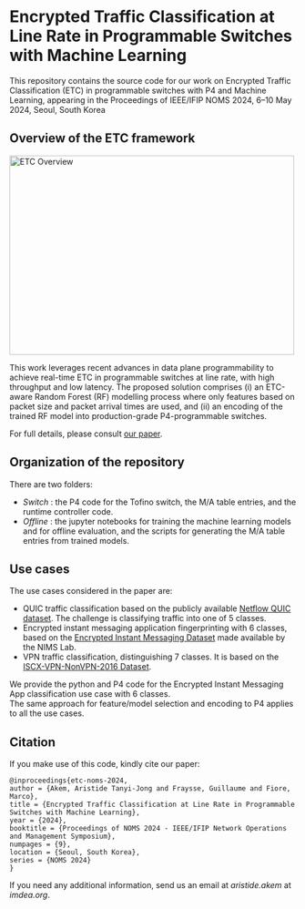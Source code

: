 # Encrypted Traffic Classification at Line Rate in Programmable Switches with Machine Learning

This repository contains the source code for our work on Encrypted Traffic Classification (ETC) in programmable switches with P4 and Machine Learning, appearing in the Proceedings of IEEE/IFIP NOMS 2024, 6–10 May 2024, Seoul, South Korea

## Overview of the ETC framework
<img src="etc_framework.png" alt="ETC Overview" style="height: 350px; width:500px;"/>  

This work leverages recent advances in data plane programmability to achieve real-time ETC in programmable switches at line rate, with high throughput and low latency. The proposed solution comprises (i) an ETC-aware Random Forest (RF) modelling process where only features based on packet size and packet arrival times are used, and (ii) an encoding of the trained RF model into production-grade P4-programmable switches.

For full details, please consult [our paper](https://dspace.networks.imdea.org/bitstream/handle/20.500.12761/1791/etc_noms24_postprint.pdf?sequence=1&isAllowed=y).

## Organization of the repository  
There are two folders:  
<!-- - _Data_ : information on how to access the data  -->
- _Switch_ : the P4 code for the Tofino switch, the M/A table entries, and the runtime controller code.
- _Offline_ : the jupyter notebooks for training the machine learning models and for offline evaluation, and the scripts for generating the M/A table entries from trained models.

## Use cases
The use cases considered in the paper are: 
- QUIC traffic classification based on the publicly available <a href="https://drive.google.com/drive/folders/1cwHhzvaQbi-ap8yfrj2vHyPmUTQhaYOj">Netflow QUIC dataset</a>. The challenge is classifying traffic into one of 5 classes. 
- Encrypted instant messaging application fingerprinting with 6 classes, based on the <a href="https://ieee-dataport.org/documents/encrypted-mobile-instant-messaging-traffic-dataset">Encrypted Instant Messaging Dataset</a> made available by the NIMS Lab.
- VPN traffic classification, distinguishing 7 classes. It is based on the <a href="https://www.unb.ca/cic/datasets/vpn.html">ISCX-VPN-NonVPN-2016 Dataset</a>.

We provide the python and P4 code for the Encrypted Instant Messaging App classification use case with 6 classes. <br> The same approach for feature/model selection and encoding to P4 applies to all the use cases.

## Citation
If you make use of this code, kindly cite our paper:  
```
@inproceedings{etc-noms-2024,
author = {Akem, Aristide Tanyi-Jong and Fraysse, Guillaume and Fiore, Marco},
title = {Encrypted Traffic Classification at Line Rate in Programmable Switches with Machine Learning},
year = {2024},
booktitle = {Proceedings of NOMS 2024 - IEEE/IFIP Network Operations and Management Symposium},
numpages = {9},
location = {Seoul, South Korea},
series = {NOMS 2024}
}
```

If you need any additional information, send us an email at _aristide.akem_ at _imdea.org_.




